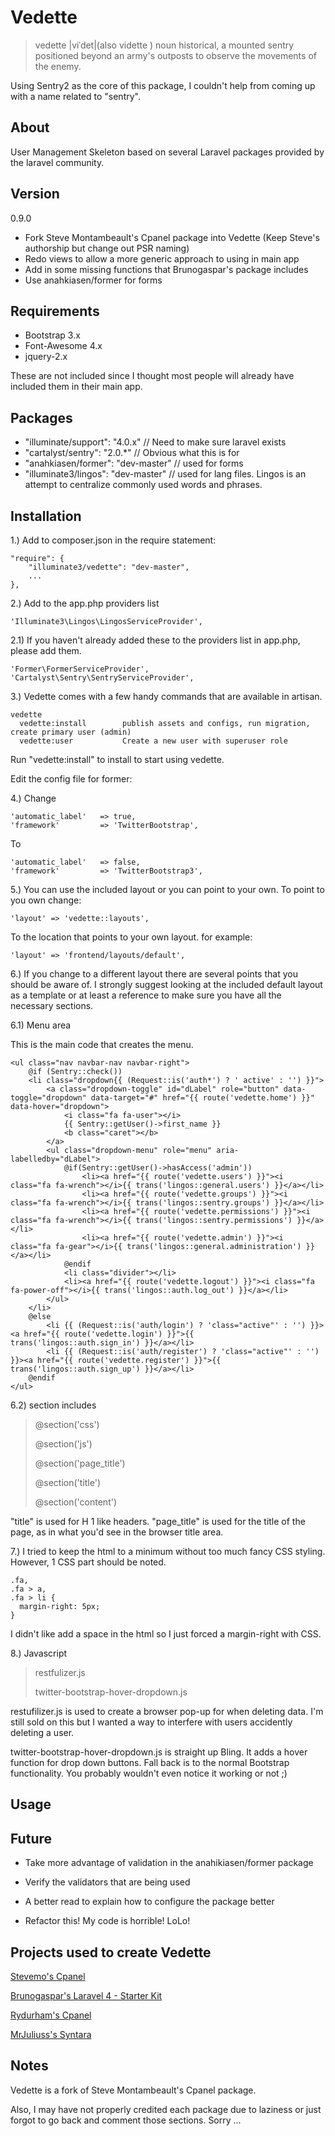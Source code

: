 Vedette
=======

> vedette |viˈdet|(also vidette )
> noun
> historical, a mounted sentry positioned beyond an army's outposts to observe the movements of the enemy.


Using Sentry2 as the core of this package, I couldn't help from coming up with a name related to "sentry".


## About
User Management Skeleton based on several Laravel packages provided by the laravel community.


## Version
0.9.0

* Fork Steve Montambeault's Cpanel package into Vedette (Keep Steve's authorship but change out PSR naming)
* Redo views to allow a more generic approach to using in main app
* Add in some missing functions that Brunogaspar's package includes
* Use anahkiasen/former for forms


## Requirements
* Bootstrap 3.x
* Font-Awesome 4.x
* jquery-2.x

These are not included since I thought most people will already have included them in their main app.


## Packages
* "illuminate/support": "4.0.x"      // Need to make sure laravel exists
* "cartalyst/sentry": "2.0.*"        // Obvious what this is for
* "anahkiasen/former": "dev-master"  // used for forms
* "illuminate3/lingos": "dev-master" // used for lang files. Lingos is an attempt to centralize commonly used words and phrases.


## Installation

1.)
Add to composer.json in the require statement:

```
"require": {
    "illuminate3/vedette": "dev-master",
    ...
},
```

2.)
Add to the app.php providers list

```
'Illuminate3\Lingos\LingosServiceProvider',
```


2.1)
If you haven't already added these to the providers list in app.php, please add them.

```
'Former\FormerServiceProvider',
'Cartalyst\Sentry\SentryServiceProvider',
```


3.)
Vedette comes with a few handy commands that are available in artisan.

```
vedette
  vedette:install        publish assets and configs, run migration, create primary user (admin)
  vedette:user           Create a new user with superuser role
```

Run "vedette:install" to install to start using vedette.

Edit the config file for former:

4.)
Change

```
'automatic_label'   => true,
'framework'         => 'TwitterBootstrap',
```

To

```
'automatic_label'   => false,
'framework'         => 'TwitterBootstrap3',
```

5.)
You can use the included layout or you can point to your own.
To point to you own change:

```
'layout' => 'vedette::layouts',
```

To the location that points to your own layout. for example:

```
'layout' => 'frontend/layouts/default',
```

6.)
If you change to a different layout there are several points that you should be aware of.
I strongly suggest looking at the included default layout as a template or at least a reference
to make sure you have all the necessary sections.

6.1)
Menu area

This is the main code that creates the menu.

```
<ul class="nav navbar-nav navbar-right">
	@if (Sentry::check())
	<li class="dropdown{{ (Request::is('auth*') ? ' active' : '') }}">
		<a class="dropdown-toggle" id="dLabel" role="button" data-toggle="dropdown" data-target="#" href="{{ route('vedette.home') }}" data-hover="dropdown">
			<i class="fa fa-user"></i>
			{{ Sentry::getUser()->first_name }}
			<b class="caret"></b>
		</a>
		<ul class="dropdown-menu" role="menu" aria-labelledby="dLabel">
			@if(Sentry::getUser()->hasAccess('admin'))
				<li><a href="{{ route('vedette.users') }}"><i class="fa fa-wrench"></i>{{ trans('lingos::general.users') }}</a></li>
				<li><a href="{{ route('vedette.groups') }}"><i class="fa fa-wrench"></i>{{ trans('lingos::sentry.groups') }}</a></li>
				<li><a href="{{ route('vedette.permissions') }}"><i class="fa fa-wrench"></i>{{ trans('lingos::sentry.permissions') }}</a></li>
				<li><a href="{{ route('vedette.admin') }}"><i class="fa fa-gear"></i>{{ trans('lingos::general.administration') }}</a></li>
			@endif
			<li class="divider"></li>
			<li><a href="{{ route('vedette.logout') }}"><i class="fa fa-power-off"></i>{{ trans('lingos::auth.log_out') }}</a></li>
		</ul>
	</li>
	@else
		<li {{ (Request::is('auth/login') ? 'class="active"' : '') }}><a href="{{ route('vedette.login') }}">{{ trans('lingos::auth.sign_in') }}</a></li>
		<li {{ (Request::is('auth/register') ? 'class="active"' : '') }}><a href="{{ route('vedette.register') }}">{{ trans('lingos::auth.sign_up') }}</a></li>
	@endif
</ul>
```

6.2)
section includes

> @section('css')
>
> @section('js')
>
> @section('page_title')
>
> @section('title')
>
> @section('content')

"title" is used for H 1 like headers.
"page_title" is used for the title of the page, as in what you'd see in the browser title area.

7.)
I tried to keep the html to a minimum without too much fancy CSS styling. However, 1 CSS part should be noted.

```
.fa,
.fa > a,
.fa > li {
  margin-right: 5px;
}
```

I didn't like add a space in the html so I just forced a margin-right with CSS.

8.)
Javascript

> restfulizer.js
>
> twitter-bootstrap-hover-dropdown.js

restufilizer.js is used to create a browser pop-up for when deleting data. I'm still sold on this but I
wanted a way to interfere with users accidently deleting a user.

twitter-bootstrap-hover-dropdown.js is straight up Bling. It adds a hover function for drop down buttons. Fall back
is to the normal Bootstrap functionality. You probably wouldn't even notice it working or not ;)


## Usage


## Future
* Take more advantage of validation in the anahikiasen/former package
* Verify the validators that are being used
* A better read to explain how to configure the package better

* Refactor this! My code is horrible! LoLo!


## Projects used to create Vedette
[Stevemo's Cpanel](https://github.com/stevemo/cpanel "Stevemo's Cpanel")

[Brunogaspar's Laravel 4 - Starter Kit](https://github.com/brunogaspar/laravel4-starter-kit "Brunogaspar's Laravel 4 - Starter Kit")

[Rydurham's Cpanel](https://github.com/rydurham/L4withSentry "Rydurham's L4withSentry")

[MrJuliuss's Syntara](https://github.com/MrJuliuss/syntara "MrJuliuss's Syntara")


## Notes
Vedette is a fork of Steve Montambeault's Cpanel package.

Also, I may have not properly credited each package due to laziness or just forgot to go back and comment those sections.
Sorry ...


